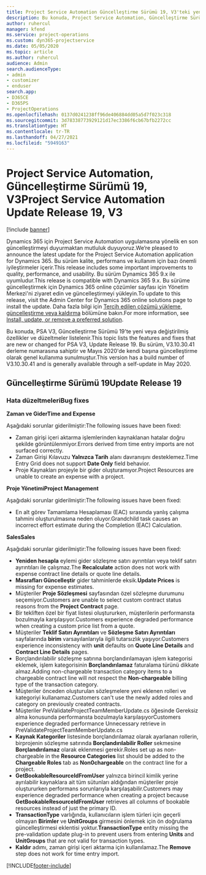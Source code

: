 ```yaml
---
title: Project Service Automation Güncelleştirme Sürümü 19, V3'teki yenilikler veya değişiklikler
description: Bu konuda, Project Service Automation, Güncelleştirme Sürümü 19, V3'teki özellikler ve düzeltmeler listelenir.
author: ruhercul
manager: kfend
ms.service: project-operations
ms.custom: dyn365-projectservice
ms.date: 05/05/2020
ms.topic: article
ms.author: ruhercul
audience: Admin
search.audienceType:
- admin
- customizer
- enduser
search.app:
- D365CE
- D365PS
- ProjectOperations
ms.openlocfilehash: 0137d0241238ff96de406884dd05a5d7f023c318
ms.sourcegitcommit: 3d78338773929121d17ec3386f6cb67bfb2272cc
ms.translationtype: HT
ms.contentlocale: tr-TR
ms.lasthandoff: 04/27/2021
ms.locfileid: "5949163"
---
```

# <a name="project-service-automation-update-release-19-v3"></a><span data-ttu-id="2f874-103">Project Service Automation, Güncelleştirme Sürümü 19, V3</span><span class="sxs-lookup"><span data-stu-id="2f874-103">Project Service Automation Update Release 19, V3</span></span>

[!include [banner](../includes/psa-now-project-operations.md)]

<span data-ttu-id="2f874-104">Dynamics 365 için Project Service Automation uygulamasına yönelik en son güncelleştirmeyi duyurmaktan mutluluk duyuyoruz.</span><span class="sxs-lookup"><span data-stu-id="2f874-104">We’re pleased to announce the latest update for the Project Service Automation application for Dynamics 365.</span></span> <span data-ttu-id="2f874-105">Bu sürüm kalite, performans ve kullanım için bazı önemli iyileştirmeler içerir.</span><span class="sxs-lookup"><span data-stu-id="2f874-105">This release includes some important improvements to quality, performance, and usability.</span></span> <span data-ttu-id="2f874-106">Bu sürüm Dynamics 365 9.x ile uyumludur.</span><span class="sxs-lookup"><span data-stu-id="2f874-106">This release is compatible with Dynamics 365 9.x.</span></span> <span data-ttu-id="2f874-107">Bu sürüme güncelleştirmek için Dynamics 365 online çözümler sayfası için Yönetim Merkezi'ni ziyaret edin ve güncelleştirmeyi yükleyin.</span><span class="sxs-lookup"><span data-stu-id="2f874-107">To update to this release, visit the Admin Center for Dynamics 365 online solutions page to install the update.</span></span> <span data-ttu-id="2f874-108">Daha fazla bilgi için [Tercih edilen çözümü yükleme, güncelleştirme veya kaldırma](/power-platform/admin/install-remove-preferred-solution) bölümüne bakın.</span><span class="sxs-lookup"><span data-stu-id="2f874-108">For more information, see [Install, update, or remove a preferred solution](/power-platform/admin/install-remove-preferred-solution).</span></span>

<span data-ttu-id="2f874-109">Bu konuda, PSA V3, Güncelleştirme Sürümü 19'te yeni veya değiştirilmiş özellikler ve düzeltmeler listelenir.</span><span class="sxs-lookup"><span data-stu-id="2f874-109">This topic lists the features and fixes that are new or changed for PSA V3, Update Release 19.</span></span> <span data-ttu-id="2f874-110">Bu sürüm, V3.10.30.41 derleme numarasına sahiptir ve Mayıs 2020'de kendi başına güncelleştirme olarak genel kullanıma sunulmuştur.</span><span class="sxs-lookup"><span data-stu-id="2f874-110">This version has a build number of V3.10.30.41 and is generally available through a self-update in May 2020.</span></span>

## <a name="update-release-19"></a><span data-ttu-id="2f874-111">Güncelleştirme Sürümü 19</span><span class="sxs-lookup"><span data-stu-id="2f874-111">Update Release 19</span></span>

### <a name="bug-fixes"></a><span data-ttu-id="2f874-112">Hata düzeltmeleri</span><span class="sxs-lookup"><span data-stu-id="2f874-112">Bug fixes</span></span>

<span data-ttu-id="2f874-113">**Zaman ve Gider**</span><span class="sxs-lookup"><span data-stu-id="2f874-113">**Time and Expense**</span></span>

<span data-ttu-id="2f874-114">Aşağıdaki sorunlar giderilmiştir:</span><span class="sxs-lookup"><span data-stu-id="2f874-114">The following issues have been fixed:</span></span> 

- <span data-ttu-id="2f874-115">Zaman girişi içeri aktarma işlemlerinden kaynaklanan hatalar doğru şekilde görüntülenmiyor.</span><span class="sxs-lookup"><span data-stu-id="2f874-115">Errors derived from time entry imports are not surfaced correctly.</span></span>
- <span data-ttu-id="2f874-116">Zaman Girişi Kılavuzu **Yalnızca Tarih** alanı davranışını desteklemez.</span><span class="sxs-lookup"><span data-stu-id="2f874-116">Time Entry Grid does not support **Date Only** field behavior.</span></span>
- <span data-ttu-id="2f874-117">Proje Kaynakları projeyle bir gider oluşturamıyor.</span><span class="sxs-lookup"><span data-stu-id="2f874-117">Project Resources are unable to create an expense with a project.</span></span>

<span data-ttu-id="2f874-118">**Proje Yönetimi**</span><span class="sxs-lookup"><span data-stu-id="2f874-118">**Project Management**</span></span>

<span data-ttu-id="2f874-119">Aşağıdaki sorunlar giderilmiştir:</span><span class="sxs-lookup"><span data-stu-id="2f874-119">The following issues have been fixed:</span></span> 

-  <span data-ttu-id="2f874-120">En alt görev Tamamlama Hesaplaması (EAC) sırasında yanlış çalışma tahmini oluşturulmasına neden oluyor.</span><span class="sxs-lookup"><span data-stu-id="2f874-120">Grandchild task causes an incorrect effort estimate during the Completion (EAC) Calculation.</span></span>

<span data-ttu-id="2f874-121">**Sales**</span><span class="sxs-lookup"><span data-stu-id="2f874-121">**Sales**</span></span>

<span data-ttu-id="2f874-122">Aşağıdaki sorunlar giderilmiştir:</span><span class="sxs-lookup"><span data-stu-id="2f874-122">The following issues have been fixed:</span></span> 

- <span data-ttu-id="2f874-123">**Yeniden hesapla** eylemi gider sözleşme satırı ayrıntıları veya teklif satırı ayrıntıları ile çalışmaz.</span><span class="sxs-lookup"><span data-stu-id="2f874-123">The **Recalculate** action does not work with expense contract line details or quote line details.</span></span>
- <span data-ttu-id="2f874-124">**Masrafları Güncelleştir** gider tahminlerde eksik.</span><span class="sxs-lookup"><span data-stu-id="2f874-124">**Update Prices** is missing for expense estimates.</span></span>
-  <span data-ttu-id="2f874-125">Müşteriler **Proje Sözleşmesi** sayfasından özel sözleşme durumunu seçemiyor.</span><span class="sxs-lookup"><span data-stu-id="2f874-125">Customers are unable to select custom contract status reasons from the **Project Contract** page.</span></span>
- <span data-ttu-id="2f874-126">Bir tekliften özel bir fiyat listesi oluştururken, müşterilerin performansta bozulmayla karşılaşıyor.</span><span class="sxs-lookup"><span data-stu-id="2f874-126">Customers experience degraded performance when creating a custom price list from a quote.</span></span>
- <span data-ttu-id="2f874-127">Müşteriler **Teklif Satırı Ayrıntıları** ve **Sözleşme Satırı Ayrıntıları** sayfalarında **birim** varsayılanlarıyla ilgili tutarsızlık yaşıyor.</span><span class="sxs-lookup"><span data-stu-id="2f874-127">Customers experience inconsistency with **unit** defaults on **Quote Line Details** and **Contract Line Details** pages.</span></span>
- <span data-ttu-id="2f874-128">Borçlandırılabilir sözleşme satırına borçlandırılamayan işlem kategorisi eklemek, işlem kategorisinin **Borçlandırılamaz** faturalama türünü dikkate almaz.</span><span class="sxs-lookup"><span data-stu-id="2f874-128">Adding non-chargeable transaction category items to a chargeable contract line will not respect the **Non-chargeable** billing type of the transaction category.</span></span>
- <span data-ttu-id="2f874-129">Müşteriler önceden oluşturulan sözleşmelere yeni eklenen rolleri ve kategoriyi kullanamaz.</span><span class="sxs-lookup"><span data-stu-id="2f874-129">Customers can't use the newly added roles and category on previously created contracts.</span></span>
- <span data-ttu-id="2f874-130">Müşteriler PreValidateProjectTeamMemberUpdate.cs öğesinde Gereksiz alma konusunda performansta bozulmayla karşılaşıyor</span><span class="sxs-lookup"><span data-stu-id="2f874-130">Customers experience degraded performance Unnecessary retrieve in PreValidateProjectTeamMemberUpdate.cs</span></span>
- <span data-ttu-id="2f874-131">**Kaynak Kategoriler** listesinde borçlandırılamaz olarak ayarlanan rollerin, birprojenin sözleşme satırında **Borçlandırılabilir Roller** sekmesine **Borçlandırılamaz** olarak eklenmesi gerekir.</span><span class="sxs-lookup"><span data-stu-id="2f874-131">Roles set up as non-chargeable in the **Resource Categories** list should be added to the **Chargeable Roles** tab as **Non0chargeable** on the contract line for a project.</span></span>
- <span data-ttu-id="2f874-132">**GetBookableResourceIdFromUser** yalnızca birincil kimlik yerine ayrılabilir kaynaklara ait tüm sütunları aldığından müşteriler proje oluştururken performans sorunlarıyla karşılaşabilir.</span><span class="sxs-lookup"><span data-stu-id="2f874-132">Customers may experience degraded performance when creating a project because **GetBookableResourceIdFromUser** retrieves all columns of bookable resources instead of just the primary ID.</span></span>
- <span data-ttu-id="2f874-133">**TransactionType** varlığında, kullanıcıların işlem türleri için geçerli olmayan **Birimler** ve **UnitGroups** girmesini önlemek için ön doğrulama güncelleştirmesi eklentisi yoktur.</span><span class="sxs-lookup"><span data-stu-id="2f874-133">**TransactionType** entity missing the pre-validation update plug-in to prevent users from entering **Units** and **UnitGroups** that are not valid for transaction types.</span></span>
- <span data-ttu-id="2f874-134">**Kaldır** adımı, zaman girişi içeri aktarma için kullanılamaz.</span><span class="sxs-lookup"><span data-stu-id="2f874-134">The **Remove** step does not work for time entry import.</span></span>


[!INCLUDE[footer-include](../includes/footer-banner.md)]